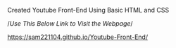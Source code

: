 Created Youtube Front-End Using Basic HTML and CSS


/*Use This Below Link to Visit the Webpage*/


https://sam221104.github.io/Youtube-Front-End/
